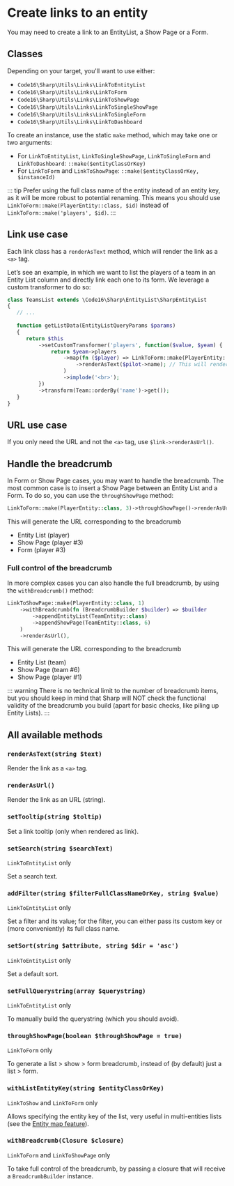 # Create links to an entity

You may need to create a link to an EntityList, a Show Page or a Form.

## Classes
Depending on your target, you'll want to use either:

- `Code16\Sharp\Utils\Links\LinkToEntityList`
- `Code16\Sharp\Utils\Links\LinkToForm`
- `Code16\Sharp\Utils\Links\LinkToShowPage`
- `Code16\Sharp\Utils\Links\LinkToSingleShowPage`
- `Code16\Sharp\Utils\Links\LinkToSingleForm`
- `Code16\Sharp\Utils\Links\LinkToDashboard`

To create an instance, use the static `make` method, which may take one or two arguments:

- For `LinkToEntityList`, `LinkToSingleShowPage`, `LinkToSingleForm` and `LinkToDashboard`: `::make($entityClassOrKey)`
- For `LinkToForm` and `LinkToShowPage`: `::make($entityClassOrKey, $instanceId)`

::: tip
Prefer using the full class name of the entity instead of an entity key, as it will be more robust to potential renaming. This means you should use `LinkToForm::make(PlayerEntity::class, $id)` instead of `LinkToForm::make('players', $id)`.
:::

## Link use case

Each link class has a `renderAsText` method, which will render the link as a `<a>` tag.

Let’s see an example, in which we want to list the players of a team in an Entity List column and directly link each one to its form. We leverage a custom transformer to do so:

```php
class TeamsList extends \Code16\Sharp\EntityList\SharpEntityList 
{
   // ...
   
   function getListData(EntityListQueryParams $params)
   {
      return $this
          ->setCustomTransformer('players', function($value, $yeam) {
              return $yeam->players
                  ->map(fn ($player) => LinkToForm::make(PlayerEntity::class, $player->id)
                      ->renderAsText($pilot->name); // This will render a full <a...> tag
                  )
                  ->implode('<br>');
          })
          ->transform(Team::orderBy('name')->get());
   }
}
```

## URL use case

If you only need the URL and not the `<a>` tag, use `$link->renderAsUrl()`.

## Handle the breadcrumb

In Form or Show Page cases, you may want to handle the breadcrumb. The most common case is to insert a Show Page between an Entity List and a Form. To do so, you can use the `throughShowPage` method:

```php
LinkToForm::make(PlayerEntity::class, 3)->throughShowPage()->renderAsUrl();
```

This will generate the URL corresponding to the breadcrumb 
- Entity List (player) 
- Show Page (player #3) 
- Form (player #3)

### Full control of the breadcrumb

In more complex cases you can also handle the full breadcrumb, by using the `withBreadcrumb()` method:

```php
LinkToShowPage::make(PlayerEntity::class, 1)
    ->withBreadcrumb(fn (BreadcrumbBuilder $builder) => $builder
        ->appendEntityList(TeamEntity::class)
        ->appendShowPage(TeamEntity::class, 6)
    )
    ->renderAsUrl(),
```

This will generate the URL corresponding to the breadcrumb
- Entity List (team)
- Show Page (team #6)
- Show Page (player #1)

::: warning
There is no technical limit to the number of breadcrumb items, but you should keep in mind that Sharp will NOT check the functional validity of the breadcrumb you build (apart for basic checks, like piling up Entity Lists).
:::

## All available methods

### `renderAsText(string $text)`

Render the link as a `<a>` tag.

### `renderAsUrl()`

Render the link as an URL (string).

### `setTooltip(string $toltip)`

Set a link tooltip (only when rendered as link).

### `setSearch(string $searchText)`

`LinkToEntityList` only

Set a search text.

### `addFilter(string $filterFullClassNameOrKey, string $value)`

`LinkToEntityList` only

Set a filter and its value; for the filter, you can either pass its custom key or (more conveniently) its full class name.

### `setSort(string $attribute, string $dir = 'asc')`

`LinkToEntityList` only

Set a default sort.

### `setFullQuerystring(array $querystring)`

`LinkToEntityList` only

To manually build the querystring (which you should avoid).

### `throughShowPage(boolean $throughShowPage = true)`

`LinkToForm` only

To generate a list > show > form breadcrumb, instead of (by default) just a list > form.

### `withListEntityKey(string $entityClassOrKey)`

`LinkToShow` and `LinkToForm` only

Allows specifying the entity key of the list, very useful in multi-entities lists (see the [Entity map feature](building-entity-list.md#entity-map)).

### `withBreadcrumb(Closure $closure)`

`LinkToForm` and `LinkToShowPage` only

To take full control of the breadcrumb, by passing a closure that will receive a `BreadcrumbBuilder` instance.
